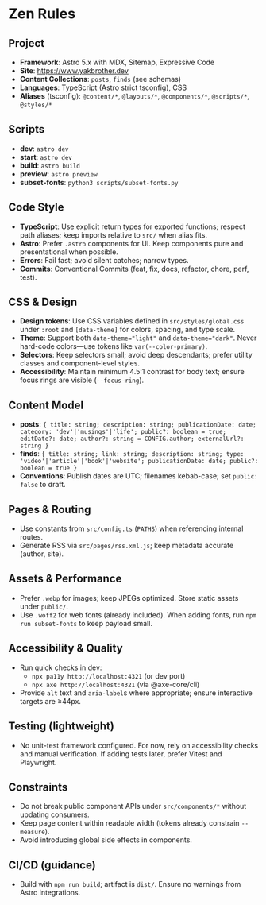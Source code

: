 # Zen Rules

## Project

- **Framework**: Astro 5.x with MDX, Sitemap, Expressive Code
- **Site**: https://www.yakbrother.dev
- **Content Collections**: `posts`, `finds` (see schemas)
- **Languages**: TypeScript (Astro strict tsconfig), CSS
- **Aliases** (tsconfig): `@content/*`, `@layouts/*`, `@components/*`, `@scripts/*`, `@styles/*`

## Scripts

- **dev**: `astro dev`
- **start**: `astro dev`
- **build**: `astro build`
- **preview**: `astro preview`
- **subset-fonts**: `python3 scripts/subset-fonts.py`

## Code Style

- **TypeScript**: Use explicit return types for exported functions; respect path aliases; keep imports relative to `src/` when alias fits.
- **Astro**: Prefer `.astro` components for UI. Keep components pure and presentational when possible.
- **Errors**: Fail fast; avoid silent catches; narrow types.
- **Commits**: Conventional Commits (feat, fix, docs, refactor, chore, perf, test).

## CSS & Design

- **Design tokens**: Use CSS variables defined in `src/styles/global.css` under `:root` and `[data-theme]` for colors, spacing, and type scale.
- **Theme**: Support both `data-theme="light"` and `data-theme="dark"`. Never hard-code colors—use tokens like `var(--color-primary)`.
- **Selectors**: Keep selectors small; avoid deep descendants; prefer utility classes and component-level styles.
- **Accessibility**: Maintain minimum 4.5:1 contrast for body text; ensure focus rings are visible (`--focus-ring`).

## Content Model

- **posts**: `{ title: string; description: string; publicationDate: date; category: 'dev'|'musings'|'life'; public?: boolean = true; editDate?: date; author?: string = CONFIG.author; externalUrl?: string }`
- **finds**: `{ title: string; link: string; description: string; type: 'video'|'article'|'book'|'website'; publicationDate: date; public?: boolean = true }`
- **Conventions**: Publish dates are UTC; filenames kebab-case; set `public: false` to draft.

## Pages & Routing

- Use constants from `src/config.ts` (`PATHS`) when referencing internal routes.
- Generate RSS via `src/pages/rss.xml.js`; keep metadata accurate (author, site).

## Assets & Performance

- Prefer `.webp` for images; keep JPEGs optimized. Store static assets under `public/`.
- Use `.woff2` for web fonts (already included). When adding fonts, run `npm run subset-fonts` to keep payload small.

## Accessibility & Quality

- Run quick checks in dev:
  - `npx pa11y http://localhost:4321` (or dev port)
  - `npx axe http://localhost:4321` (via @axe-core/cli)
- Provide `alt` text and `aria-label`s where appropriate; ensure interactive targets are ≥44px.

## Testing (lightweight)

- No unit-test framework configured. For now, rely on accessibility checks and manual verification. If adding tests later, prefer Vitest and Playwright.

## Constraints

- Do not break public component APIs under `src/components/*` without updating consumers.
- Keep page content within readable width (tokens already constrain `--measure`).
- Avoid introducing global side effects in components.

## CI/CD (guidance)

- Build with `npm run build`; artifact is `dist/`. Ensure no warnings from Astro integrations.
